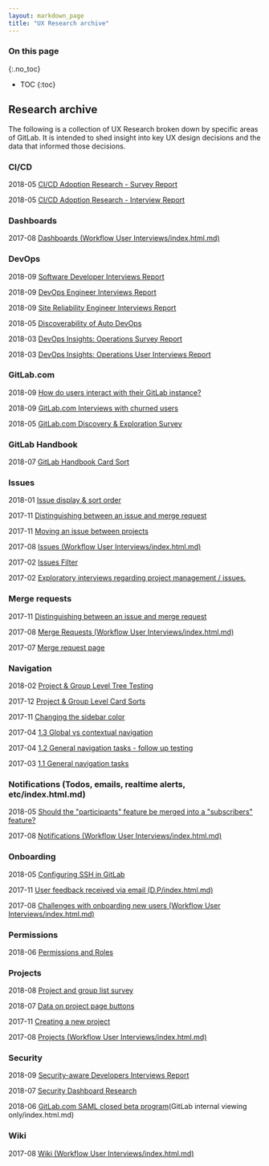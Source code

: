 ```yaml
---
layout: markdown_page
title: "UX Research archive"
---
```


### On this page

{:.no_toc}

- TOC
{:toc}

## Research archive

The following is a collection of UX Research broken down by specific areas of GitLab. It is intended to shed insight into key UX design decisions and the data that informed those decisions.


### CI/CD
2018-05 [CI/CD Adoption Research - Survey Report](https://drive.google.com/file/d/1i8h93tVCv8v5TFMvOyfTdeP04mT3tx7l/view?usp=sharing/index.html.md)

2018-05 [CI/CD Adoption Research - Interview Report](https://drive.google.com/file/d/1y2KwX5j8ODGd3Ajn-ybYWeFJzEPL4zL9/view?usp=sharing/index.html.md)

### Dashboards

2017-08 [Dashboards (Workflow User Interviews/index.html.md)](https://drive.google.com/file/d/19kpqVONthqacj93DniXEUZbwWO0J_XYt/view?usp=sharing/index.html.md)

### DevOps
2018-09 [Software Developer Interviews Report](https://drive.google.com/file/d/1EVrjVcgIBbuNf4Gwenajsiy6Wv9HsTJw/view?usp=sharing/index.html.md)

2018-09 [DevOps Engineer Interviews Report](
https://drive.google.com/file/d/1A5mSNoPJydjcWKE4rdO2287sjnABxGDA/view?usp=sharing/index.html.md)

2018-09 [Site Reliability Engineer Interviews Report](https://drive.google.com/file/d/1HvGlx5yMzBZksr3WKnBu8_IbLdmwDQE1/view?usp=sharing/index.html.md)

2018-05 [Discoverability of Auto DevOps](https://drive.google.com/file/d/1jiDfUSibPh94cDuN4YvvhsCAMR8XGVAf/index.html.md/index.html.md)

2018-03 [DevOps Insights: Operations Survey Report](https://drive.google.com/file/d/1sgPETOKc53QBLvd438gPljRRjeBOm8jr/index.html.md/index.html.md) 

2018-03 [DevOps Insights: Operations User Interviews Report](https://drive.google.com/file/d/18r1cU8NVxFEHcI6RaJEQ_c-_-7SCNpAr/index.html.md/index.html.md)


### GitLab.com
2018-09 [How do users interact with their GitLab instance?](https://drive.google.com/file/d/1XcbEhd1aiHsbRf1XZlLPUO6hAgGuEotg/view?usp=sharing/index.html.md)

2018-09 [GitLab.com Interviews with churned users](https://drive.google.com/file/d/15TnL_MbWDbPAKuIzt6dtzZrOEukeEzrV/index.html.md/index.html.md)

2018-05 [GitLab.com Discovery & Exploration Survey](https://drive.google.com/file/d/1QhGrofKbiUIJSv7ZI524FshoKnS-6y-P/index.html.md/index.html.md)

### GitLab Handbook 
2018-07 [GitLab Handbook Card Sort](https://drive.google.com/file/d/1Ll6FfUxKLhZZ1KIe7KQanaLri2Mf8RHF/view?usp=sharing/index.html.md)

### Issues

2018-01 [Issue display & sort order](https://drive.google.com/file/d/17tjhrntV6a4eouRJkIATcAPwXz0tp6EW/view?usp=sharing/index.html.md)

2017-11 [Distinguishing between an issue and merge request](https://drive.google.com/file/d/1iuvAIaIp0yrTaBrU2yOWgZCoMhpQaq1o/view?usp=sharing/index.html.md)

2017-11 [Moving an issue between projects](https://drive.google.com/file/d/1BxH7MniOWtou3vCxt57voISTmOAwWKfN/view?usp=sharing/index.html.md)

2017-08 [Issues (Workflow User Interviews/index.html.md)](https://drive.google.com/file/d/1gSh9xoZPtU7NH0aIaYlCCaadc_oktUBW/view?usp=sharing/index.html.md)

2017-02 [Issues Filter](https://drive.google.com/file/d/1rRgwaLqtgfG1cFwjAWIyAtYvck2COumQ/view?usp=sharing/index.html.md)

2017-02 [Exploratory interviews regarding project management / issues.](https://drive.google.com/file/d/1go0UYPkte2IR__5j9g9iU2l14zSsnYA1/view?usp=sharing/index.html.md)

### Merge requests

2017-11 [Distinguishing between an issue and merge request](https://drive.google.com/file/d/1iuvAIaIp0yrTaBrU2yOWgZCoMhpQaq1o/view?usp=sharing/index.html.md)

2017-08 [Merge Requests (Workflow User Interviews/index.html.md)](https://drive.google.com/file/d/18907LrMTFhYrOZ2ZSa35002Jv772b38N/view?usp=sharing/index.html.md)

2017-07 [Merge request page](https://drive.google.com/file/d/1gPjP_CklY4RNZ5RClaAbY7p5msPr904I/view?usp=sharing/index.html.md)

### Navigation

2018-02 [Project & Group Level Tree Testing](https://drive.google.com/file/d/10DSXVTY610q2N7n-t2t5atpcwIjkyO2U/view?usp=sharing/index.html.md)

2017-12 [Project & Group Level Card Sorts](https://drive.google.com/file/d/1YJYVRksA3w5ZkmptLBeIHjkWgf7BbNJy/view?usp=sharing/index.html.md)

2017-11 [Changing the sidebar color](https://drive.google.com/file/d/1HyV4wQRl3djZc8p-eNYVEuiI36WSJMrs/view?usp=sharing/index.html.md)

2017-04 [1.3 Global vs contextual navigation](https://gitlab.com/gitlab-org/ux-research/issues/7/index.html.md)

2017-04 [1.2 General navigation tasks - follow up testing](https://gitlab.com/gitlab-org/ux-research/issues/5/index.html.md)

2017-03 [1.1 General navigation tasks](https://drive.google.com/file/d/1Y4SCfce3FlX2MTtHXWlRsQ5H3GJ5MzqS/view?usp=sharing/index.html.md)

### Notifications (Todos, emails, realtime alerts, etc/index.html.md)

2018-05 [Should the "participants" feature be merged into a "subscribers" feature?](https://drive.google.com/file/d/1p8fn3WncvYRpX_7rsNaDyeSDki_i8qdR/view?usp=sharing/index.html.md)

2017-08 [Notifications (Workflow User Interviews/index.html.md)](https://drive.google.com/file/d/1-ZM0IsgkmOpmMTomKK62UNNhReMLY2p-/view?usp=sharing/index.html.md)

### Onboarding

2018-05 [Configuring SSH in GitLab](https://drive.google.com/file/d/14PG6O8eqOyyHZtUQ3DRwXNu5s0yzamwv/index.html.md/index.html.md)

2017-11 [User feedback received via email (D.P/index.html.md)](https://drive.google.com/file/d/1k1-WqUG6EPR6TeQYHDQLhrCBh9tkh7EP/view?usp=sharing/index.html.md)

2017-08 [Challenges with onboarding new users (Workflow User Interviews/index.html.md)](https://drive.google.com/file/d/15Bf1nbunsRpKmVBeTNa1eY7mKvUnIDT-/view?usp=sharing/index.html.md)

### Permissions 

2018-06 [Permissions and Roles](https://drive.google.com/file/d/1--WCxH4oJCQ-We0JuxdfTqQ-WchDHOqw/view?usp=sharing/index.html.md)

### Projects
2018-08 [Project and group list survey](https://drive.google.com/open?id=1RqxVv_9_3pRWVHw8Ad7vSiMQ9JoQrSLd/index.html.md)

2018-07 [Data on project page buttons](https://drive.google.com/file/d/1OFO7cyrF3vMgtlh3_4b-Ed6_vugot4aA/index.html.md/index.html.md)

2017-11 [Creating a new project](https://drive.google.com/file/d/1Sj7N4hYxu27ud8KmIjyXwZwMsZCzSeOK/view?usp=sharing/index.html.md)

2017-08 [Projects (Workflow User Interviews/index.html.md)](https://drive.google.com/file/d/1egHFZYlardIeb7wD3cim1QKB3w2-vI-V/view?usp=sharing/index.html.md)

### Security 
2018-09 [Security-aware Developers Interviews Report](https://drive.google.com/file/d/15GksPiH0xmy4nRhylhMDIWmuvdHMWof4/view?usp=sharing/index.html.md)

2018-07 [Security Dashboard Research](https://drive.google.com/file/d/1hHZ6PgFvQvKPgiPQ0cNU7MZ81H-YTXYO/view?usp=sharing/index.html.md)

2018-06 [GitLab.com SAML closed beta program](https://drive.google.com/file/d/1JkM4xfNAVUlXzL5x0Tq-5mr1zyVZMUxA/view?usp=sharing/index.html.md)(GitLab internal viewing only/index.html.md)

### Wiki

2017-08 [Wiki (Workflow User Interviews/index.html.md)](https://drive.google.com/file/d/1r202oWom6Zxp3_uGMUDGXgEPzO6mRJol/view?usp=sharing/index.html.md)







